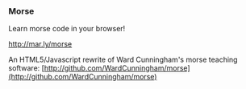 ### Morse

Learn morse code in your browser!

http://mar.ly/morse

An HTML5/Javascript rewrite of Ward Cunningham's morse teaching software:
  [http://github.com/WardCunningham/morse](http://github.com/WardCunningham/morse)

